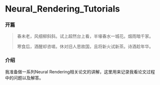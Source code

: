 # Neural_Rendering_Tutorials

### 开篇

> 春未老，风细柳斜斜。试上超然台上看，半壕春水一城花。烟雨暗千家。
> 
> 寒食后，酒醒却咨嗟。休对旧人思故国，且将新火试新茶。诗酒趁年华。


### 介绍

我准备做一系列Neural Rendering相关论文的讲解，这里用来记录我看论文过程中的问题以及解答。